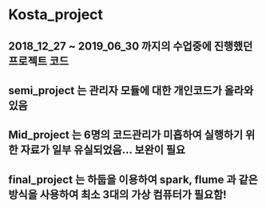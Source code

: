 # Kosta_project
## 2018_12_27 ~ 2019_06_30 까지의 수업중에 진행했던 프로젝트 코드
## semi_project 는 관리자 모듈에 대한 개인코드가 올라와 있음
## Mid_project 는 6명의 코드관리가 미흡하여 실행하기 위한 자료가 일부 유실되었음... 보완이 필요
## final_project 는 하둡을 이용하여 spark, flume 과 같은 방식을 사용하여 최소 3대의 가상 컴퓨터가 필요함!
